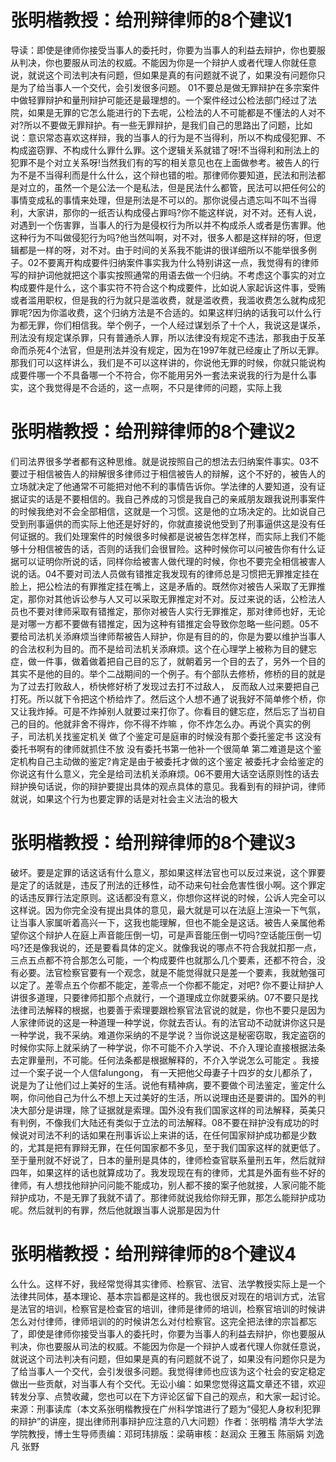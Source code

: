 # 张明楷教授：给刑辩律师的8个建议1

导读：即使是律师你接受当事人的委托时，你要为当事人的利益去辩护，你也要服从判决，你也要服从司法的权威。不能因为你是一个辩护人或者代理人你就任意说，就说这个司法判决有问题，但如果是真的有问题就不说了，如果没有问题你只是为了给当事人一个交代，会引发很多问题。 01不要总是做无罪辩护在多宗案件中做轻罪辩护和量刑辩护可能还是最理想的。一个案件经过公检法部门经过了法院，如果是无罪的它怎么能进行的下去呢，公检法的人不可能都是不懂法的人对不对?所以不要做无罪辩护。有一些无罪辩护，是我们自己的思路出了问题，比如说：意识常态喜欢这样辩，我的当事人的行为是不当得利，所以不构成侵犯罪、不构成盗窃罪、不构成什么罪什么罪。这个逻辑关系就错了呀!不当得利和刑法上的犯罪不是个对立关系呀!当然我们有的写的相关意见也在上面做参考。被告人的行为不是不当得利而是什么什么，这个辩也错的啦。那律师你要知道，民法和刑法都是对立的，虽然一个是公法一个是私法，但是民法什么都管，民法可以把任何公的事情变成私的事情来处理，但是刑法是不可以的。那你说侵占遗忘叫不叫不当得利，大家讲，那你的一纸否认构成侵占罪吗?你不能这样说，对不对。还有人说，对遇到一个伤害罪，当事人的行为是侵权行为所以并不构成杀人或者是伤害罪。他这种行为不叫做侵犯行为吗?他当然叫啊，对不对，很多人都是这样辩的呀，但逻辑都是一样的呀，对不对。由于时间的关系我不能讲的很详细所以不能举很多例子。02不要离开构成要件归纳案件事实我为什么特别讲这一点，我觉得有的律师写的辩护词他就把这个事实按照通常的用语去做一个归纳。不考虑这个事实的对立构成要件是什么，这个事实符不符合这个构成要件，比如说人家起诉这件事，受贿或者滥用职权，但是我的行为就只是滥收费，就是滥收费，我滥收费怎么就构成犯罪呢?因为你滥收费，这个归纳方法是不合适的。如果这样归纳的话我可以什么行为都无罪，你们相信我。举个例子，一个人经过谋划杀了十个人，我说这是谋杀，刑法没有规定谋杀罪，只有普通杀人罪，所以法律没有规定不违法，那我由于反革命而杀死4个法官，但是刑法并没有规定，因为在1997年就已经废止了所以无罪。那我们可以这样讲么，我们是不可以这样讲的，你说他无罪的时候，你就只能说构成要件哪一个不具备哪一个不符合，你不能用另外一套法来说我的行为是什么事实，这个我觉得是不合适的，这一点啊，不只是律师的问题，实际上我

# 张明楷教授：给刑辩律师的8个建议2

们司法界很多学者都有这种思维。就是说按照自己的想法去归纳案件事实。03不要过于相信被告人的辩解很多律师过于相信被告人的辩解，这个不好的，被告人的立场就决定了他通常不可能把对他不利的事情告诉你。学法律的人要知道，没有证据证实的话是不要相信的。我自己养成的习惯是我自己的亲戚朋友跟我说刑事案件的时候我绝对不会全部相信，这就是一个习惯。这是他的立场决定的。比如说自己受到刑事逼供的而实际上他还是好好的，你就直接说他受到了刑事逼供这是没有任何证据的。我们处理案件的时候很多时候都是说被告怎样怎样，而实际上我们不能够十分相信被告的话，否则的话我们会很冒险。这种时候你可以问被告你有什么证据可以证明你所说的话，同样你给被害人做代理的时候，你也不要完全相信被害人说的话。04不要对司法人员做有错推定我发现有的律师总是习惯把无罪推定挂在脸上，把公检法的有罪推定挂在嘴上，这是矛盾的。既然你对被告人采取了无罪推定，那你对其他诉讼参与人又可以采取无罪推定对不对。反过来说的话，公检法人员也不要对律师采取有错推定，那你对被告人实行无罪推定，那对律师也好，无论是对哪一方都不要做有错推定，因为这种有错推定会导致你忽略一些问题。05不要给司法机关添麻烦当律师帮被告人辩护，你是有目的的，你是为要以维护当事人的合法权利为目的。而不是给司法机关添麻烦。这个在心理学上被称为目的健忘症，做一件事，做着做着把自己目的忘了，就朝着另一个目的去了，另外一个目的其实不是他的目的。举个二战期间的一个例子。有个部队去修桥，修桥的目的就是为了过去打败敌人，桥快修好桥了发现过去打不过敌人， 反而敌人过来要把自己打死。所以就下令把这个桥给炸了。然后这个人想不通了说我好不简单修个桥，你又让我炸掉。可是不炸掉别人就要过来打你了。你看目的健忘症，然后忘了当初自己的目的。他就非舍不得炸，你不得不炸嘛 ，你不炸怎么办。再说个真实的例子，司法机关找鉴定机关 做了个鉴定可是庭审的时候没有那个委托鉴定书 这没有委托书啊有的律师就抓住不放 没有委托书第一他补一个很简单 第二难道是这个鉴定机构自己主动做的鉴定?肯定是由于被委托才做的这个鉴定 被委托才会给鉴定的 你说这有什么意义，完全是给司法机关添麻烦。06不要用大话空话原则性的话去辩护换句话说，你的辩护要提出具体的观点具体的意见。我看到有的辩护词，律师就说，如果这个行为也要定罪的话是对社会主义法治的极大

# 张明楷教授：给刑辩律师的8个建议3

破坏。要是定罪的话这话有什么意义，那如果这样法官也可以反过来说，这个罪要是定了的话就是，违反了刑法的迁移性，动不动来句社会危害性很小啊。这个罪定的话违反罪行法定原则。这话都没有意义，你想你这样说的时候，公诉人完全可以这样说。因为你完全没有提出具体的意见，最大就是可以在法庭上渲染一下气氛，让当事人家属听着高兴一下，这我也能理解，但也不能全是这话。被告人亲属他希望你这个辩护人在庭上声音能压倒一切，可是声音能压倒一切吗?空话能压倒一切吗?还是像我说的，还是要看具体的定义。就像我说的哪点不符合我就扣那一点，三点五点都不符合那怎么可能，一个构成要件也就那么几个要素，还都不符合，没有必要。法官检察官要有一个观念，就是不能觉得就只是差一个要素，我就勉强可以定了。差零点五个你都不能定，差零点一个你都不能定，对吧? 你不要让辩护人讲很多道理，只要律师扣那个点就行，一个道理成立你就要采纳。07不要只是找法律司法解释的根据，也要善于索理要跟检察官法官说的就是，你也不要只是因为人家律师说的这是一种道理一种学说，你就去否认。有的法官动不动就讲你这只是一种学说，我不采纳。难道你采纳的不是学说？当你说这是秘密窃取，我定盗窃的时候你实际上就采纳了一种学说，你不可能不介入学说、不介入理论直接根据法条去定罪量刑，不可能。任何法条都是根据解释的，不介入学说怎么可能定 。我接过一个案子说一个人信falungong， 有一天把他父母妻子十四岁的女儿都杀了，说是为了让他们过上美好的生活。说他有精神病，要不要做个司法鉴定，鉴定什么啊，你问他自己为什么不想上天过美好的生活，所以说理由还是要讲的。国外的判决大部分是讲理，除了证据就是索理。国外没有我们国家这样的司法解释，英美只有判例，不像我们大陆还有类似于立法的司法解释。08不要在辩护没有成功的时候说对司法不利的话如果在刑事诉讼上来讲的话，在任何国家辩护成功都是少数的，尤其是把有罪辩无罪，在任何国家都不多见，至于我们国家这样的就更低了。至于量刑就不好说了，日本的量刑是具体的，律师检查官联系量刑五年，然后就辩四年，如果这样的话也就算成功了。我发现现在有的律师，尤其是外面有些不好的律师，有人想找他辩护问问能不能成功，别人都不接的案子他就接，人家问能不能辩护成功，不是无罪了我就不请了。那律师就说我给你辩无罪，那怎么能辩护成功呢。然后就判的有罪，然后他就跟当事人说那是因为什

# 张明楷教授：给刑辩律师的8个建议4

么什么。这样不好，我经常觉得其实律师、检察官、法官、法学教授实际上是一个法律共同体，基本理论、基本宗旨都是这样的。我也很反对现在的培训方式，法官是法官的培训，检察官是检查官的培训，律师是律师的培训，检察官培训的时候讲怎么对付律师，律师培训的的时候讲怎么对付检察官。这完全把法律的宗旨都忘了，即使是律师你接受当事人的委托时，你要为当事人的利益去辩护，你也要服从判决，你也要服从司法的权威。不能因为你是一个辩护人或者代理人你就任意说，就说这个司法判决有问题，但如果是真的有问题就不说了，如果没有问题你只是为了给当事人一个交代，会引发很多问题。我觉得律师也应该为这个社会的安定稳定做出一些贡献，对当事人有个交代。无讼小编：如果您觉得这篇文章还不错，欢迎转发分享、点赞收藏，您也可以在下方评论区留下自己的观点，和大家一起讨论。来源：刑事读库（本文系张明楷教授在广州科学馆进行了题为“侵犯人身权利犯罪的辩护”的讲座，提出律师刑事辩护应注意的八大问题）作者：张明楷 清华大学法学院教授，博士生导师责编：邓珂玮排版：梁萌审核：赵润众 王雅玉 陈丽娟 刘逸凡 张野

